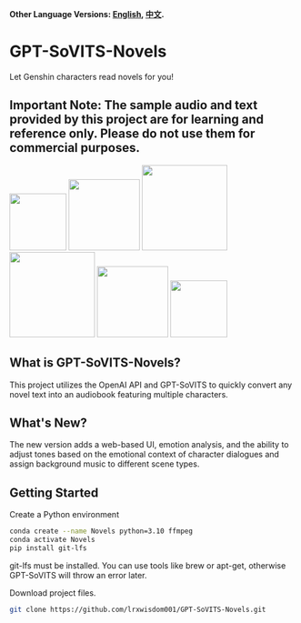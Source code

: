 **Other Language Versions: [English](README.md), [中文](README_zh.md).**

# GPT-SoVITS-Novels
Let Genshin characters read novels for you!

## Important Note: The sample audio and text provided by this project are for learning and reference only. Please do not use them for commercial purposes.
<img src="https://github.com/lrxwisdom001/GPT-SoVITS-Novels/assets/106758196/69cb3a68-9f6e-4211-bc9b-9222efdac845" height="100">
<img src="https://github.com/lrxwisdom001/GPT-SoVITS-Novels/assets/106758196/69cb3a68-9f6e-4211-bc9b-9222efdac845" height="125">
<img src="https://github.com/lrxwisdom001/GPT-SoVITS-Novels/assets/106758196/69cb3a68-9f6e-4211-bc9b-9222efdac845" height="150">

<img src="https://github.com/lrxwisdom001/GPT-SoVITS-Novels/assets/106758196/69cb3a68-9f6e-4211-bc9b-9222efdac845" height="150">
<img src="https://github.com/lrxwisdom001/GPT-SoVITS-Novels/assets/106758196/69cb3a68-9f6e-4211-bc9b-9222efdac845" height="125">
<img src="https://github.com/lrxwisdom001/GPT-SoVITS-Novels/assets/106758196/69cb3a68-9f6e-4211-bc9b-9222efdac845" height="100">

## What is GPT-SoVITS-Novels?
This project utilizes the OpenAI API and GPT-SoVITS to quickly convert any novel text into an audiobook featuring multiple characters.

## What's New?
The new version adds a web-based UI, emotion analysis, and the ability to adjust tones based on the emotional context of character dialogues and assign background music to different scene types.

## Getting Started
Create a Python environment
 ```bash
conda create --name Novels python=3.10 ffmpeg
conda activate Novels
pip install git-lfs
 ```

git-lfs must be installed. You can use tools like brew or apt-get, otherwise GPT-SoVITS will throw an error later.

Download project files.
 ```bash
git clone https://github.com/lrxwisdom001/GPT-SoVITS-Novels.git
 ```
